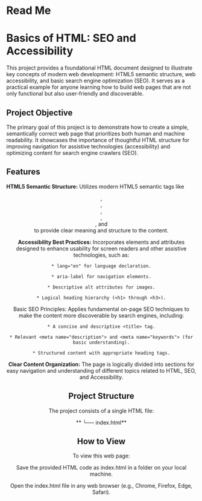 # Read Me

# Basics of HTML: SEO and Accessibility
This project provides a foundational HTML document designed to illustrate key concepts of modern web development: HTML5 semantic structure, web accessibility, and basic search engine optimization (SEO). It serves as a practical example for anyone learning how to build web pages that are not only functional but also user-friendly and discoverable.

## Project Objective
The primary goal of this project is to demonstrate how to create a simple, semantically correct web page that prioritizes both human and machine readability. It showcases the importance of thoughtful HTML structure for improving navigation for assistive technologies (accessibility) and optimizing content for search engine crawlers (SEO).

## Features
**HTML5 Semantic Structure:** Utilizes modern HTML5 semantic tags like <header>, <nav>, <main>, <section>, <article>, and <footer> to provide clear meaning and structure to the content.

**Accessibility Best Practices:** Incorporates elements and attributes designed to enhance usability for screen readers and other assistive technologies, such as:

    * lang="en" for language declaration.

    * aria-label for navigation elements.

    * Descriptive alt attributes for images.

    * Logical heading hierarchy (<h1> through <h3>).

Basic SEO Principles: Applies fundamental on-page SEO techniques to make the content more discoverable by search engines, including:

    * A concise and descriptive <title> tag.

    * Relevant <meta name="description"> and <meta name="keywords"> (for basic understanding).

    * Structured content with appropriate heading tags.

**Clear Content Organization:** The page is logically divided into sections for easy navigation and understanding of different topics related to HTML, SEO, and Accessibility.

## Project Structure
The project consists of a single HTML file:

**
└── index.html**

## How to View
To view this web page:

Save the provided HTML code as index.html in a folder on your local machine.

Open the index.html file in any web browser (e.g., Chrome, Firefox, Edge, Safari).